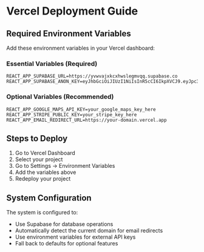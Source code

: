 # Vercel Deployment Guide

## Required Environment Variables

Add these environment variables in your Vercel dashboard:

### Essential Variables (Required)
```
REACT_APP_SUPABASE_URL=https://yvwvajxkcxhwslegmvqq.supabase.co
REACT_APP_SUPABASE_ANON_KEY=eyJhbGciOiJIUzI1NiIsInR5cCI6IkpXVCJ9.eyJpc3MiOiJzdXBhYmFzZSIsInJlZiI6Inl2d3ZhanhrY3hod3NsZWdtdnFxIiwicm9sZSI6ImFub24iLCJpYXQiOjE3NjA0MTQ2ODEsImV4cCI6MjA3NTk5MDY4MX0.cmaFMQjqaYI0CM9RoyOT58xeqRfgzNBUh9JWCOxerrw
```

### Optional Variables (Recommended)
```
REACT_APP_GOOGLE_MAPS_API_KEY=your_google_maps_key_here
REACT_APP_STRIPE_PUBLIC_KEY=your_stripe_key_here
REACT_APP_EMAIL_REDIRECT_URL=https://your-domain.vercel.app
```

## Steps to Deploy

1. Go to Vercel Dashboard
2. Select your project
3. Go to Settings → Environment Variables
4. Add the variables above
5. Redeploy your project

## System Configuration

The system is configured to:
- Use Supabase for database operations
- Automatically detect the current domain for email redirects
- Use environment variables for external API keys
- Fall back to defaults for optional features


